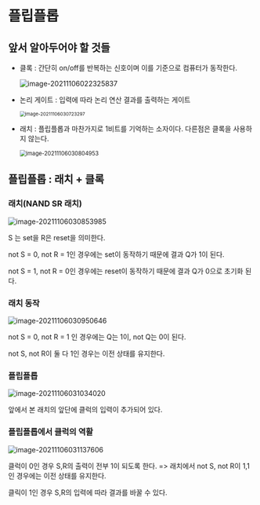 # 플립플롭

## 앞서 알아두어야 할 것들

*  클록 : 간단히 on/off를 반복하는 신호이며 이를 기준으로 컴퓨터가 동작한다.

   ![image-20211106022325837](https://raw.githubusercontent.com/yujin-kim-92/typora-image/main/img/image-20211106022325837.png)

*  논리 게이트 : 입력에 따라 논리 연산 결과를 출력하는 게이트

   <img src="https://raw.githubusercontent.com/yujin-kim-92/typora-image/main/img/image-20211106030723297.png" alt="image-20211106030723297" style="zoom: 67%;" />

*  래치 : 플립플롭과 마찬가지로 1비트를 기억하는 소자이다. 다른점은 클록을 사용하지 않는다.

   <img src="https://raw.githubusercontent.com/yujin-kim-92/typora-image/main/img/image-20211106030804953.png" alt="image-20211106030804953" style="zoom:80%;" />

## 플립플롭 : 래치 + 클록

### 래치(NAND SR 래치)

![image-20211106030853985](https://raw.githubusercontent.com/yujin-kim-92/typora-image/main/img/image-20211106030853985.png)

S 는 set을  R은 reset을 의미한다. 

not S = 0, not R = 1인 경우에는 set이 동작하기 때문에 결과 Q가 1이 된다.

not S = 1, not R = 0인 경우에는 reset이 동작하기 때문에 결과 Q가 0으로 초기화 된다.



### 래치 동작

![image-20211106030950646](https://raw.githubusercontent.com/yujin-kim-92/typora-image/main/img/image-20211106030950646.png)

not S = 0, not R = 1 인 경우에는 Q는 1이, not Q는 0이 된다.

not S, not R이 둘 다 1인 경우는 이전 상태를 유지한다.

### 플립플롭

![image-20211106031034020](https://raw.githubusercontent.com/yujin-kim-92/typora-image/main/img/image-20211106031034020.png)

앞에서 본 래치의 앞단에 클럭의 입력이 추가되어 있다.

### 플립플롭에서 클럭의 역활

![image-20211106031137606](https://raw.githubusercontent.com/yujin-kim-92/typora-image/main/img/image-20211106031137606.png)

클럭이 0인 경우 S,R의 출력이 전부 1이 되도록 한다. => 래치에서 not S, not R이 1,1 인 경우에는 이전 상태를 유지한다.

클릭이 1인 경우 S,R의 입력에 따라 결과를 바꿀 수 있다.